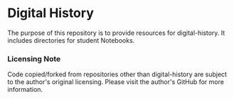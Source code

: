 # Digital History

The purpose of this repository is to provide resources for digital-history. It includes directories for student Notebooks. 



### Licensing Note

Code copied/forked from repositories other than digital-history are subject to the author's original licensing. Please visit the author's GitHub for more information. 

